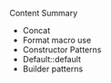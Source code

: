 Content Summary
- Concat
- Format macro use
- Constructor Patterns
- Default::default
- Builder patterns
